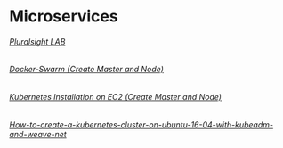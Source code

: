 # Microservices

###### [Pluralsight LAB](Pluralsight-Microservices-Lab.txt)

###### [Docker-Swarm (Create Master and Node) ](Docker-Swarm.txt)

###### [Kubernetes Installation on EC2 (Create Master and Node) ](K8-Installation-EC2-Ubuntu.txt)<bt>
  
###### [How-to-create-a-kubernetes-cluster-on-ubuntu-16-04-with-kubeadm-and-weave-net](https://www.gremlin.com/community/tutorials/how-to-create-a-kubernetes-cluster-on-ubuntu-16-04-with-kubeadm-and-weave-net/)


